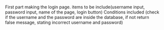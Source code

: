 First part making the login page. items to be include(username input, password input, name of the page, login button)
  Conditions included (check if the username and the password are inside the database, if not return false message, stating incorrect username and password)

